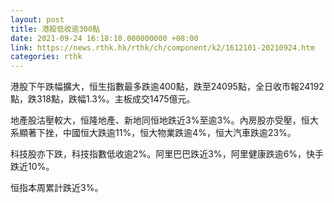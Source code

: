 ```yaml
---
layout: post
title: 港股低收逾300點
date: 2021-09-24 16:18:10.000000000 +08:00
link: https://news.rthk.hk/rthk/ch/component/k2/1612101-20210924.htm
categories: rthk
---
```


港股下午跌幅擴大，恒生指數最多跌逾400點，跌至24095點，全日收市報24192點，跌318點，跌幅1.3%。主板成交1475億元。

地產股沽壓較大，恒隆地產、新地同恒地跌近3%至逾3%。內房股亦受壓，恒大系顯著下挫，中國恒大跌逾11%，恒大物業跌逾4%，恒大汽車跌逾23%。

科技股亦下跌，科技指數低收逾2%。阿里巴巴跌近3%，阿里健康跌逾6%，快手跌近10%。

恒指本周累計跌近3%。

